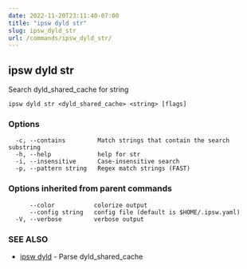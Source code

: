 ```yaml
---
date: 2022-11-20T23:11:40-07:00
title: "ipsw dyld str"
slug: ipsw_dyld_str
url: /commands/ipsw_dyld_str/
---
```

## ipsw dyld str

Search dyld_shared_cache for string

```
ipsw dyld str <dyld_shared_cache> <string> [flags]
```

### Options

```
  -c, --contains         Match strings that contain the search substring
  -h, --help             help for str
  -i, --insensitive      Case-insensitive search
  -p, --pattern string   Regex match strings (FAST)
```

### Options inherited from parent commands

```
      --color           colorize output
      --config string   config file (default is $HOME/.ipsw.yaml)
  -V, --verbose         verbose output
```

### SEE ALSO

* [ipsw dyld](/cmd/ipsw_dyld/)	 - Parse dyld_shared_cache

